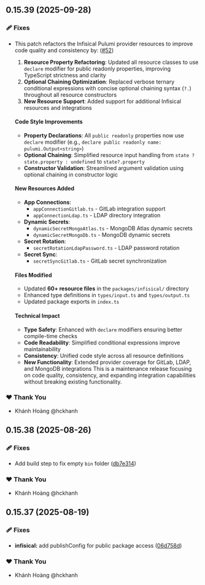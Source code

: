 ## 0.15.39 (2025-09-28)

### 🩹 Fixes

- This patch refactors the Infisical Pulumi provider resources to improve code quality and consistency by: ([#52](https://github.com/hckhanh/pulumi-any-terraform/pull/52))

  1. **Resource Property Refactoring**: Updated all resource classes to use `declare` modifier for public readonly properties, improving TypeScript strictness and clarity
  2. **Optional Chaining Optimization**: Replaced verbose ternary conditional expressions with concise optional chaining syntax (`?.`) throughout all resource constructors
  3. **New Resource Support**: Added support for additional Infisical resources and integrations
  #### Code Style Improvements
  - **Property Declarations**: All `public readonly` properties now use `declare` modifier (e.g., `declare public readonly name: pulumi.Output<string>`)
  - **Optional Chaining**: Simplified resource input handling from `state ? state.property : undefined` to `state?.property`
  - **Constructor Validation**: Streamlined argument validation using optional chaining in constructor logic
  #### New Resources Added
  - **App Connections**:
    - `appConnectionGitlab.ts` - GitLab integration support
    - `appConnectionLdap.ts` - LDAP directory integration
  - **Dynamic Secrets**:
    - `dynamicSecretMongoAtlas.ts` - MongoDB Atlas dynamic secrets
    - `dynamicSecretMongoDb.ts` - MongoDB dynamic secrets
  - **Secret Rotation**:
    - `secretRotationLdapPassword.ts` - LDAP password rotation
  - **Secret Sync**:
    - `secretSyncGitlab.ts` - GitLab secret synchronization
  #### Files Modified
  - Updated **60+ resource files** in the `packages/infisical/` directory
  - Enhanced type definitions in `types/input.ts` and `types/output.ts`
  - Updated package exports in `index.ts`
  #### Technical Impact
  - **Type Safety**: Enhanced with `declare` modifiers ensuring better compile-time checks
  - **Code Readability**: Simplified conditional expressions improve maintainability
  - **Consistency**: Unified code style across all resource definitions
  - **New Functionality**: Extended provider coverage for GitLab, LDAP, and MongoDB integrations
  This is a maintenance release focusing on code quality, consistency, and expanding integration capabilities without breaking existing functionality.

### ❤️ Thank You

- Khánh Hoàng @hckhanh

## 0.15.38 (2025-08-26)

### 🩹 Fixes

- Add build step to fix empty `bin` folder ([db7e314](https://github.com/hckhanh/pulumi-any-terraform/commit/db7e314))

### ❤️ Thank You

- Khánh Hoàng @hckhanh

## 0.15.37 (2025-08-19)

### 🩹 Fixes

- **infisical:** add publishConfig for public package access ([06d758d](https://github.com/hckhanh/pulumi-any-terraform/commit/06d758d))

### ❤️ Thank You

- Khánh Hoàng @hckhanh